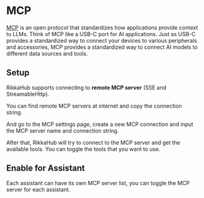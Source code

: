 # MCP

[MCP](https://modelcontextprotocol.io) is an open protocol that standardizes how applications provide context to LLMs. Think of MCP like a USB-C port for AI applications. Just as USB-C provides a standardized way to connect your devices to various peripherals and accessories, MCP provides a standardized way to connect AI models to different data sources and tools.

## Setup

RikkaHub supports connecting to **remote MCP server** (SSE and StreamableHttp).

You can find remote MCP servers at internet and copy the connection string.

And go to the MCP settings page, create a new MCP connection and input the MCP server name and connection string.

After that, RikkaHub will try to connect to the MCP server and get the available tools. You can toggle the tools that you want to use.

## Enable for Assistant

Each assistant can have its own MCP server list, you can toggle the MCP server for each assistant.

